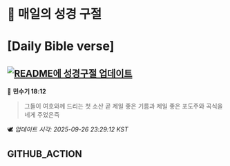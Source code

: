 # 🙏 매일의 성경 구절
# [Daily Bible verse]
## [![README에 성경구절 업데이트](https://github.com/DONGSUKA/first_test/actions/workflows/update-readme-bible.yml/badge.svg)](https://github.com/DONGSUKA/first_test/actions/workflows/update-readme-bible.yml)
<!-- START_BIBLE_VERSE -->
📖 **민수기 18:12**
> 그들이 여호와께 드리는 첫 소산 곧 제일 좋은 기름과 제일 좋은 포도주와 곡식을 네게 주었은즉

🕊️ _업데이트 시각: 2025-09-26 23:29:12 KST_
  <!-- END_BIBLE_VERSE -->
## GITHUB_ACTION
